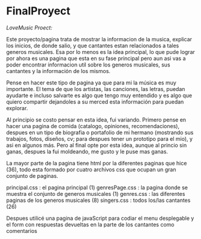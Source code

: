 # FinalProyect

_LoveMusic Proect:_

Este proyecto/pagina trata  de mostrar la informacion de la musica, explicar los inicios, de donde salio, y que cantantes estan relacionados a tales generos musicales.
Esa por lo menos es la idea principal, lo que pude lograr por ahora es una pagina que esta en su fase principal pero aun asi vas a poder encontrar informacion util sobre
los generos musicales, sus cantantes y la información de los mismos.

Pense en hacer este tipo de pagina ya que para mi la música es muy importante. El tema de que los artistas, las canciones, las letras, puedan ayudarte e incluso salvarte
 es algo que tengo muy entendido y es algo que quiero compartir dejandoles a su merced esta información para puedan explorar.

Al principio se costo pensar en esta idea, fui variando. Primero pense en hacer una pagina de comida (catalogo, opiniones, recomendaciones), despues en un tipo de biografia
o portafolio de mi hermano (mostrando sus trabajos, fotos, diseños, cv; para despues tener un prototipo para el mio), y asi en algunos más. Pero al final opte por esta idea,
aunque al princio sin ganas, despues la fui moldeando, me gusto y le puse mas ganas.



La mayor parte de la pagina tiene html por la diferentes paginas que hice (36), todo esta formado por cuatro archivos css que ocupan un gran conjunto de paginas.

principal.css   :   el pagina principal (1)
genresPage.css  :   la pagina donde se muestra el conjunto de generos musicales (1)
genres.css      :   las diferentes paginas de los generos musicales (8)
singers.css     :   todos los/las cantantes (26)

Despues utilicé una pagina de javaScript para codiar el menu desplegable y el form con respuestas devueltas en la parte de los cantantes como comentarios